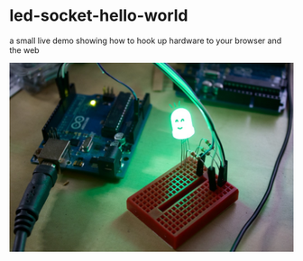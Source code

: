 # led-socket-hello-world
a small live demo showing how to hook up hardware to your browser and the web

![led face](public/images/websocket_led_face.jpg)
